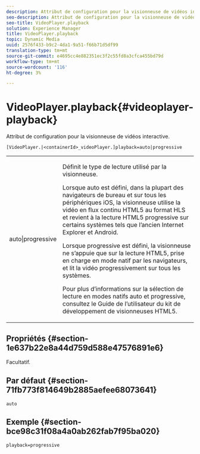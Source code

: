 ```yaml
---
description: Attribut de configuration pour la visionneuse de vidéos interactive.
seo-description: Attribut de configuration pour la visionneuse de vidéos interactive.
seo-title: VideoPlayer.playback
solution: Experience Manager
title: VideoPlayer.playback
topic: Dynamic Media
uuid: 2576f433-b9c2-4da1-9a51-f66b71d5df99
translation-type: tm+mt
source-git-commit: e4695cc4e882351ec3f2c55fd8a3cfca455bd79d
workflow-type: tm+mt
source-wordcount: '116'
ht-degree: 3%

---
```



# VideoPlayer.playback{#videoplayer-playback}

Attribut de configuration pour la visionneuse de vidéos interactive.

`[VideoPlayer.|<containerId>_videoPlayer.]playback=auto|progressive`

<table id="table_441553CD34C94A58A9D7CBF772DEDDB6"> 
 <tbody> 
  <tr> 
   <td colname="col1"> <p> <span class="codeph"> auto|progressive</span> </p> </td> 
   <td colname="col2"> <p> Définit le type de lecture utilisé par la visionneuse. </p> <p>Lorsque <span class="codeph"> auto</span> est défini, dans la plupart des navigateurs de bureau et sur tous les périphériques iOS, la visionneuse utilise la vidéo en flux continu HTML5 au format HLS et revient à la lecture HTML5 progressive sur certains systèmes tels que l’ancien Internet Explorer et Android. </p> <p>Lorsque <span class="codeph"> progressive</span> est défini, la visionneuse ne s’appuie que sur la lecture HTML5, prise en charge en mode natif par les navigateurs, et lit la vidéo progressivement sur tous les systèmes. </p> <p>Pour plus d’informations sur la sélection de lecture en modes natifs <span class="codeph"> auto</span> et <span class="codeph"> progressive</span>, consultez le Guide de l’utilisateur du kit de développement de visionneuses HTML5. </p> </td> 
  </tr> 
 </tbody> 
</table>

## Propriétés {#section-1e637b22e8a44d759d588e47576891e6}

Facultatif.

## Par défaut {#section-71fb773f814649b2885aefee68073641}

`auto`

## Exemple {#section-bce98c31f08a4a0ab262fab7f95ba020}

`playback=progressive`
